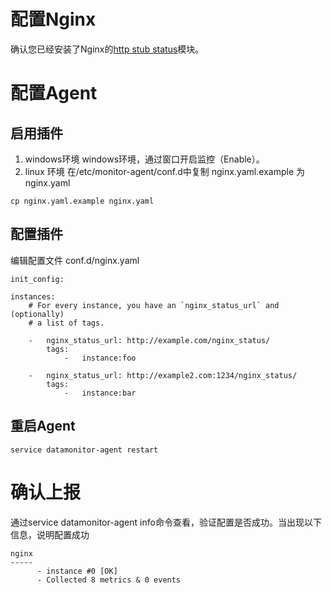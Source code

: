 # 配置Nginx
确认您已经安装了Nginx的[http stub status](http://nginx.org/en/docs/http/ngx_http_stub_status_module.html)模块。
# 配置Agent
## 启用插件
 1. windows环境
windows环境，通过窗口开启监控（Enable）。
 2. linux 环境
在/etc/monitor-agent/conf.d中复制 nginx.yaml.example 为nginx.yaml

```
cp nginx.yaml.example nginx.yaml
```

## 配置插件
编辑配置文件 conf.d/nginx.yaml

```
init_config:

instances:
    # For every instance, you have an `nginx_status_url` and (optionally)
    # a list of tags.

    -   nginx_status_url: http://example.com/nginx_status/
        tags:
            -   instance:foo

    -   nginx_status_url: http://example2.com:1234/nginx_status/
        tags:
            -   instance:bar
```

## 重启Agent
```
service datamonitor-agent restart
```

# 确认上报
通过service datamonitor-agent info命令查看，验证配置是否成功。当出现以下信息，说明配置成功

```
nginx
-----
      - instance #0 [OK]
      - Collected 8 metrics & 0 events
```
